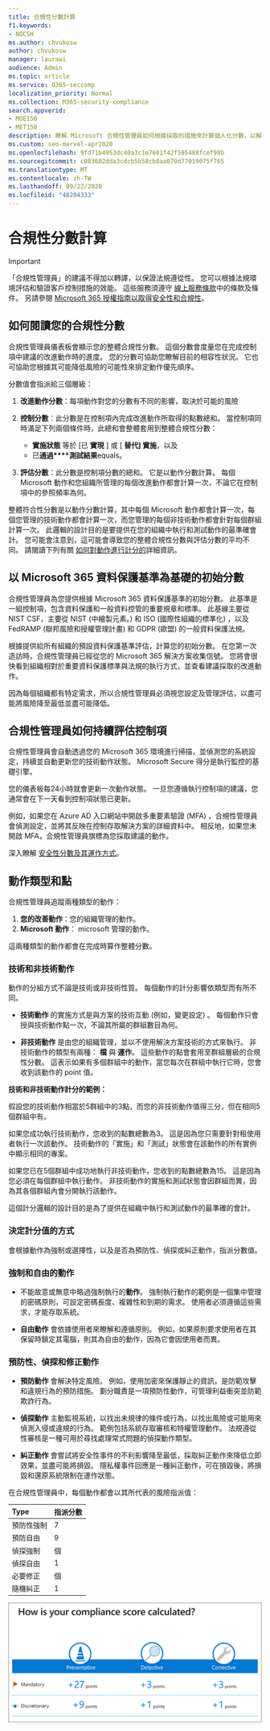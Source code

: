 ```yaml
---
title: 合規性分數計算
f1.keywords:
- NOCSH
ms.author: chvukosw
author: chvukosw
manager: laurawi
audience: Admin
ms.topic: article
ms.service: O365-seccomp
localization_priority: Normal
ms.collection: M365-security-compliance
search.appverid:
- MOE150
- MET150
description: 瞭解 Microsoft 合規性管理員如何根據採取的措施來計算個人化分數，以解決風險並改善您的相容性狀況。
ms.custom: seo-marvel-apr2020
ms.openlocfilehash: 9fd71b4953dc40a3c1e7601f42f595488fcef98b
ms.sourcegitcommit: c083602dda3cdcb5b58cb8aa070d77019075f765
ms.translationtype: MT
ms.contentlocale: zh-TW
ms.lasthandoff: 09/22/2020
ms.locfileid: "48204333"
---
```

# <a name="compliance-score-calculation"></a>合規性分數計算

> [!IMPORTANT]
> 「合規性管理員」的建議不得加以轉譯，以保證法規遵從性。 您可以根據法規環境評估和驗證客戶控制措施的效能。 這些服務須遵守 [線上服務條款](https://go.microsoft.com/fwlink/?linkid=2108910)中的條款及條件。 另請參閱 [Microsoft 365 授權指南以取得安全性和合規性](https://docs.microsoft.com/office365/servicedescriptions/microsoft-365-service-descriptions/microsoft-365-tenantlevel-services-licensing-guidance/microsoft-365-security-compliance-licensing-guidance)。

## <a name="how-to-read-your-compliance-score"></a>如何閱讀您的合規性分數

合規性管理員儀表板會顯示您的整體合規性分數。 這個分數會度量您在完成控制項中建議的改進動作時的進度。 您的分數可協助您瞭解目前的相容性狀況。 它也可協助您根據其可能降低風險的可能性來排定動作優先順序。

分數值會指派給三個層級：

1. **改進動作分數**：每項動作對您的分數有不同的影響，取決於可能的風險

2. **控制分數**：此分數是在控制項內完成改進動作所取得的點數總和。 當控制項同時滿足下列兩個條件時，此總和會整體套用到整體合規性分數：
    - **實施狀態** 等於 [已 **實現** ] 或 [ **替代] 實施**，以及
    - 已**通過****測試結果**equals。

3. **評估分數**：此分數是控制項分數的總和。 它是以動作分數計算。 每個 Microsoft 動作和您組織所管理的每個改進動作都會計算一次，不論它在控制項中的參照頻率為何。

整體符合性分數是以動作分數計算，其中每個 Microsoft 動作都會計算一次，每個您管理的技術動作都會計算一次，而您管理的每個非技術動作都會針對每個群組計算一次。 此邏輯的設計目的是要提供在您的組織中執行和測試動作的最準確會計。 您可能會注意到，這可能會導致您的整體合規性分數與評估分數的平均不同。 請閱讀下列有關 [如何對動作進行計分的](#action-types-and-points)詳細資訊。

## <a name="initial-score-based-on-microsoft-365-data-protection-baseline"></a>以 Microsoft 365 資料保護基準為基礎的初始分數
  
合規性管理員為您提供根據 Microsoft 365 資料保護基準的初始分數。 此基準是一組控制項，包含資料保護和一般資料控管的重要規章和標準。 此基線主要從 NIST CSF，主要從 NIST (中繪製元素。) 和 ISO (國際性組織的標準化) ，以及 FedRAMP (聯邦風險和授權管理計畫) 和 GDPR (歐盟) 的一般資料保護法規。

根據提供給所有組織的預設資料保護基準評估，計算您的初始分數。 在您第一次造訪時，合規性管理員已經從您的 Microsoft 365 解決方案收集信號。 您將會很快看到組織相對於重要資料保護標準與法規的執行方式，並查看建議採取的改進動作。

因為每個組織都有特定需求，所以合規性管理員必須視您設定及管理評估，以盡可能將風險降至最低並盡可能降低。

## <a name="how-compliance-manager-continuously-assesses-controls"></a>合規性管理員如何持續評估控制項

合規性管理員會自動透過您的 Microsoft 365 環境進行掃描，並偵測您的系統設定，持續並自動更新您的技術動作狀態。 Microsoft Secure 得分是執行監控的基礎引擎。

您的儀表板每24小時就會更新一次動作狀態。 一旦您遵循執行控制項的建議，您通常會在下一天看到控制項狀態已更新。

例如，如果您在 Azure AD 入口網站中開啟多重要素驗證 (MFA) ，合規性管理員會偵測設定，並將其反映在控制存取解決方案的詳細資料中。 相反地，如果您未開啟 MFA，合規性管理員旗標為您採取建議的動作。

深入瞭解 [安全性分數及其運作方式](../security/mtp/microsoft-secure-score-new.md)。
  
## <a name="action-types-and-points"></a>動作類型和點

合規性管理員追蹤兩種類型的動作：

1. **您的改善動作**：您的組織管理的動作。
2. **Microsoft 動作**： microsoft 管理的動作。

這兩種類型的動作都會在完成時算作整體分數。

### <a name="technical-and-non-technical-actions"></a>技術和非技術動作

動作的分組方式不論是技術或非技術性質。 每個動作的計分影響依類型而有所不同。

- **技術動作** 的實施方式是與方案的技術互動 (例如，變更設定) 。 每個動作只會授與技術動作點一次，不論其所屬的群組數目為何。

- **非技術動作** 是由您的組織管理，並以不使用解決方案技術的方式來執行。 非技術動作的類型有兩種： **檔** 與 **運作**。 這些動作的點會套用至群組層級的合規性分數。 這表示如果有多個群組中的動作，當您每次在群組中執行它時，您會收到該動作的 point 值。

**技術和非技術動作計分的範例：**

假設您的技術動作相當於5群組中的3點，而您的非技術動作值得三分，但在相同5個群組中有。

如果您成功執行技術動作，您收到的點數總數為3。 這是因為您只需要針對租使用者執行一次該動作。 技術動作的「實施」和「測試」狀態會在該動作的所有實例中顯示相同的專案。

如果您已在5個群組中成功地執行非技術動作，您收到的點數總數為15。 這是因為您必須在每個群組中執行動作。 非技術動作的實施和測試狀態會因群組而異，因為其各個群組內會分開執行該動作。

這個計分邏輯的設計目的是為了提供在組織中執行和測試動作的最準確的會計。

### <a name="how-score-values-are-determined"></a>決定計分值的方式
 
會根據動作為強制或選擇性，以及是否為預防性、偵探或糾正動作，指派分數值。

### <a name="mandatory-and-discretionary-actions"></a>強制和自由的動作

 - 不能故意或無意中略過強制執行的**動作**。 強制執行動作的範例是一個集中管理的密碼原則，可設定密碼長度、複雜性和到期的需求。 使用者必須遵循這些需求，才能存取系統。
  
 - **自由動作** 會依據使用者來瞭解和遵循原則。 例如，如果原則要求使用者在其保留時鎖定其電腦，則其為自由的動作，因為它會因使用者而異。
  
### <a name="preventative-detective-and-corrective-actions"></a>預防性、偵探和修正動作
  
 - **預防動作** 會解決特定風險。 例如，使用加密來保護靜止的資訊，是防範攻擊和違規行為的預防措施。 劃分職責是一項預防性動作，可管理利益衝突並防範欺詐行為。
  
 - **偵探動作** 主動監視系統，以找出未規律的條件或行為，以找出風險或可能用來偵測入侵或違規的行為。 範例包括系統存取審核和特權管理動作。 法規遵從性審核是一種可用於尋找處理常式問題的偵探動作類型。
  
- **糾正動作** 會嘗試將安全性事件的不利影響降至最低，採取糾正動作來降低立即效果，並盡可能將損毀。 隱私權事件回應是一種糾正動作，可在損毀後，將損毀和還原系統限制在運作狀態。
  
在合規性管理員中，每個動作都會以其所代表的風險指派值：

|**Type**|**指派分數**|
|:-----|:-----|
| 預防性強制 | 7 |
| 預防自由 | 9  |
| 偵探強制 | 個 |
| 偵探自由 | 1 |
| 必要修正 | 個 |
| 隨機糾正 | 1 |
  
![合規性管理員動作點值](../media/compliance-score-action-scoring.png "合規性管理員動作點值")